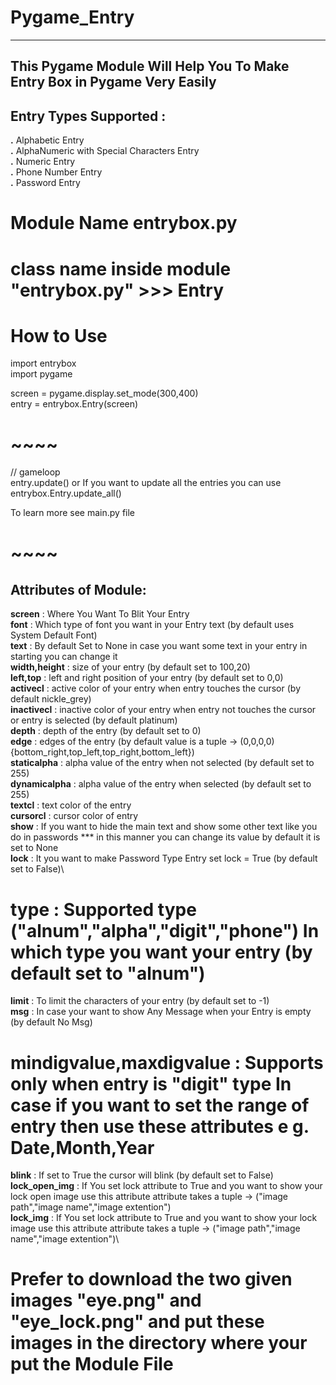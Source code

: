 # Pygame_Entry
------------------------------------------------------------------------
This Pygame Module Will Help You To Make Entry Box in Pygame Very Easily
------------------------------------------------------------------------

Entry Types Supported :
------------------------------
  **.** Alphabetic Entry\
  **.** AlphaNumeric with Special Characters Entry\
  **.** Numeric Entry\
  **.** Phone Number Entry\
  **.** Password Entry
 
 # Module Name entrybox.py 
 # class name inside module "entrybox.py" >>> Entry 
# How to Use
 import entrybox\
 import pygame
 
 screen = pygame.display.set_mode(300,400)\
 entry = entrybox.Entry(screen)
# ~~~~
 
 // gameloop\
 entry.update() or If you want to update all the entries you can use entrybox.Entry.update_all()
 
 To learn more see main.py file
 
# ~~~~
 
Attributes of Module:
-------------------------------

**screen** : Where You Want To Blit Your Entry\
**font** : Which type of font you want in your Entry text (by default uses System Default Font)\
**text** : By default Set to None in case you want some text in your entry in starting you can change it\
**width,height** : size of your entry (by default set to 100,20)\
**left,top** : left and right position of your entry (by default set to 0,0)\
**activecl** : active color of your entry when entry touches the cursor (by default nickle_grey)\
**inactivecl** : inactive color of your entry when entry not touches the cursor or entry is selected (by default platinum)\
**depth** : depth of the entry (by default set to 0)\
**edge** : edges of the entry (by default value is a tuple -> (0,0,0,0) {bottom_right,top_left,top_right,bottom_left})\
**staticalpha** : alpha value of the entry when not selected (by default set to 255)\
**dynamicalpha** : alpha value of the entry when selected (by default set to 255)\
**textcl** : text color of the entry\
**cursorcl** : cursor color of entry\
**show** : If you want to hide the main text and show some other text like you do in passwords *** in this manner you can change its value by default it is set to None\
**lock** : It you want to make Password Type Entry set lock = True (by default set to False)\
# type : Supported type ("alnum","alpha","digit","phone") In which type you want your entry (by default set to "alnum")
**limit** : To limit the characters of your entry (by default set to -1)\
**msg** : In case your want to show Any Message when your Entry is empty (by default No Msg)
# mindigvalue,maxdigvalue : Supports only when entry is "digit" type In case if you want to set the range of entry then use these attributes e g. Date,Month,Year
**blink** : If set to True the cursor will blink (by default set to False)\
**lock_open_img** : If You set lock attribute to True and you want to show your lock open image use this attribute attribute takes a tuple -> ("image path","image name","image extention")\
**lock_img** : If You set lock attribute to True and you want to show your lock image use this attribute attribute takes a tuple -> ("image path","image name","image extention")\

# Prefer to download the two given images "eye.png" and "eye_lock.png" and put these images in the directory where your put the Module File
